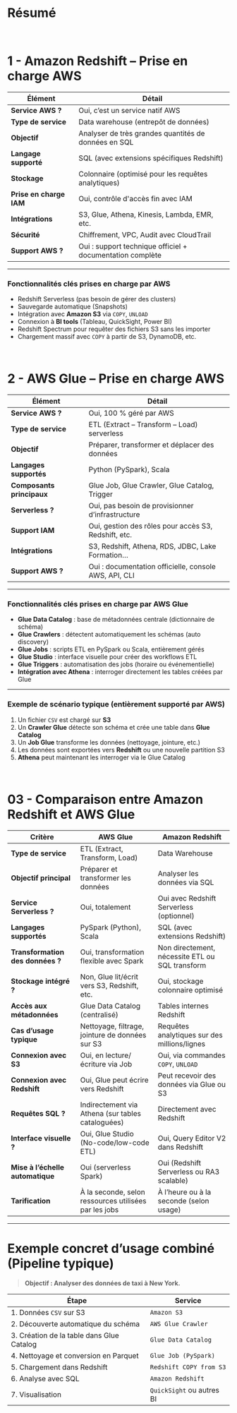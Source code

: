 # Résumé

<br/> 

# 1 - **Amazon Redshift – Prise en charge AWS**
| Élément | Détail |
|--------|--------|
| **Service AWS ?** | Oui, c’est un service natif AWS |
| **Type de service** | Data warehouse (entrepôt de données) |
| **Objectif** | Analyser de très grandes quantités de données en SQL |
| **Langage supporté** | SQL (avec extensions spécifiques Redshift) |
| **Stockage** | Colonnaire (optimisé pour les requêtes analytiques) |
| **Prise en charge IAM** | Oui, contrôle d'accès fin avec IAM |
| **Intégrations** | S3, Glue, Athena, Kinesis, Lambda, EMR, etc. |
| **Sécurité** | Chiffrement, VPC, Audit avec CloudTrail |
| **Support AWS ?** | Oui : support technique officiel + documentation complète |

---

### **Fonctionnalités clés prises en charge par AWS**
- Redshift Serverless (pas besoin de gérer des clusters)
- Sauvegarde automatique (Snapshots)
- Intégration avec **Amazon S3** via `COPY`, `UNLOAD`
- Connexion à **BI tools** (Tableau, QuickSight, Power BI)
- Redshift Spectrum pour requêter des fichiers S3 sans les importer
- Chargement massif avec `COPY` à partir de S3, DynamoDB, etc.




<br/>


# 2 -  **AWS Glue – Prise en charge AWS**
| Élément | Détail |
|--------|--------|
| **Service AWS ?** | Oui, 100 % géré par AWS |
| **Type de service** | ETL (Extract – Transform – Load) serverless |
| **Objectif** | Préparer, transformer et déplacer des données |
| **Langages supportés** | Python (PySpark), Scala |
| **Composants principaux** | Glue Job, Glue Crawler, Glue Catalog, Trigger |
| **Serverless ?** | Oui, pas besoin de provisionner d’infrastructure |
| **Support IAM** | Oui, gestion des rôles pour accès S3, Redshift, etc. |
| **Intégrations** | S3, Redshift, Athena, RDS, JDBC, Lake Formation… |
| **Support AWS ?** | Oui : documentation officielle, console AWS, API, CLI |

---

### **Fonctionnalités clés prises en charge par AWS Glue**
- **Glue Data Catalog** : base de métadonnées centrale (dictionnaire de schéma)
- **Glue Crawlers** : détectent automatiquement les schémas (auto discovery)
- **Glue Jobs** : scripts ETL en PySpark ou Scala, entièrement gérés
- **Glue Studio** : interface visuelle pour créer des workflows ETL
- **Glue Triggers** : automatisation des jobs (horaire ou événementielle)
- **Intégration avec Athena** : interroger directement les tables créées par Glue

---

###  Exemple de scénario typique (entièrement supporté par AWS)
1. Un fichier `CSV` est chargé sur **S3**
2. Un **Crawler Glue** détecte son schéma et crée une table dans **Glue Catalog**
3. Un **Job Glue** transforme les données (nettoyage, jointure, etc.)
4. Les données sont exportées vers **Redshift** ou une nouvelle partition S3
5. **Athena** peut maintenant les interroger via le Glue Catalog



<br/>

# 03 -  Comparaison entre Amazon Redshift et AWS Glue

| Critère | **AWS Glue** | **Amazon Redshift** |
|--------|--------------|---------------------|
| **Type de service** | ETL (Extract, Transform, Load) | Data Warehouse |
| **Objectif principal** | Préparer et transformer les données | Analyser les données via SQL |
| **Service Serverless ?** | Oui, totalement | Oui avec Redshift Serverless (optionnel) |
| **Langages supportés** | PySpark (Python), Scala | SQL (avec extensions Redshift) |
| **Transformation des données ?** | Oui, transformation flexible avec Spark | Non directement, nécessite ETL ou SQL transform |
| **Stockage intégré ?** | Non, Glue lit/écrit vers S3, Redshift, etc. | Oui, stockage colonnaire optimisé |
| **Accès aux métadonnées** | Glue Data Catalog (centralisé) | Tables internes Redshift |
| **Cas d’usage typique** | Nettoyage, filtrage, jointure de données sur S3 | Requêtes analytiques sur des millions/lignes |
| **Connexion avec S3** | Oui, en lecture/écriture via Job | Oui, via commandes `COPY`, `UNLOAD` |
| **Connexion avec Redshift** | Oui, Glue peut écrire vers Redshift | Peut recevoir des données via Glue ou S3 |
| **Requêtes SQL ?** | Indirectement via Athena (sur tables cataloguées) | Directement avec Redshift |
| **Interface visuelle ?** | Oui, Glue Studio (No-code/low-code ETL) | Oui, Query Editor V2 dans Redshift |
| **Mise à l’échelle automatique** | Oui (serverless Spark) | Oui (Redshift Serverless ou RA3 scalable) |
| **Tarification** | À la seconde, selon ressources utilisées par les jobs | À l’heure ou à la seconde (selon usage) |

---

# **Exemple concret d’usage combiné (Pipeline typique)**
> **Objectif : Analyser des données de taxi à New York.**

| Étape | Service |
|-------|--------|
| 1. Données `CSV` sur S3 | `Amazon S3` |
| 2. Découverte automatique du schéma | `AWS Glue Crawler` |
| 3. Création de la table dans Glue Catalog | `Glue Data Catalog` |
| 4. Nettoyage et conversion en Parquet | `Glue Job (PySpark)` |
| 5. Chargement dans Redshift | `Redshift COPY from S3` |
| 6. Analyse avec SQL | `Amazon Redshift` |
| 7. Visualisation | `QuickSight` ou autres BI |



